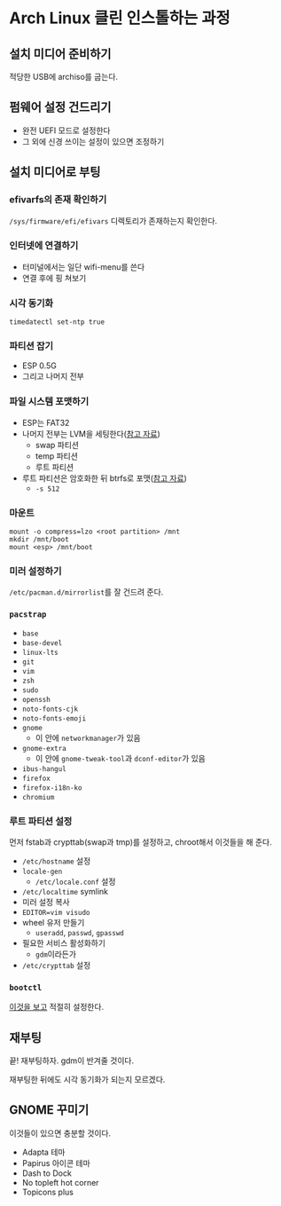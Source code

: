 # Arch Linux 클린 인스톨하는 과정

## 설치 미디어 준비하기
적당한 USB에 archiso를 굽는다.

## 펌웨어 설정 건드리기
- 완전 UEFI 모드로 설정한다
- 그 외에 신경 쓰이는 설정이 있으면 조정하기

## 설치 미디어로 부팅

### efivarfs의 존재 확인하기
`/sys/firmware/efi/efivars` 디렉토리가 존재하는지 확인한다.

### 인터넷에 연결하기
- 터미널에서는 일단 wifi-menu를 쓴다
- 연결 후에 핑 쳐보기

### 시각 동기화
```
timedatectl set-ntp true
```

### 파티션 잡기
- ESP 0.5G
- 그리고 나머지 전부

### 파일 시스템 포맷하기
- ESP는 FAT32
- 나머지 전부는 LVM을 세팅한다([참고 자료][lvm])
  - swap 파티션
  - temp 파티션
  - 루트 파티션
- 루트 파티션은 암호화한 뒤 btrfs로 포맷([참고 자료][dm-crypt])
  - `-s 512`

[lvm]: https://wiki.archlinux.org/index.php/LVM#Installing_Arch_Linux_on_LVM
[dm-crypt]: https://wiki.archlinux.org/index.php/Dm-crypt/Encrypting_an_entire_system#LUKS_on_LVM

### 마운트
```
mount -o compress=lzo <root partition> /mnt
mkdir /mnt/boot
mount <esp> /mnt/boot
```

### 미러 설정하기
`/etc/pacman.d/mirrorlist`를 잘 건드려 준다.

### `pacstrap`
- `base`
- `base-devel`
- `linux-lts`
- `git`
- `vim`
- `zsh`
- `sudo`
- `openssh`
- `noto-fonts-cjk`
- `noto-fonts-emoji`
- `gnome`
  - 이 안에 `networkmanager`가 있음
- `gnome-extra`
  - 이 안에 `gnome-tweak-tool`과 `dconf-editor`가 있음
- `ibus-hangul`
- `firefox`
- `firefox-i18n-ko`
- `chromium`

### 루트 파티션 설정
먼저 fstab과 crypttab(swap과 tmp)를 설정하고, chroot해서 이것들을 해 준다.

- `/etc/hostname` 설정
- `locale-gen`
  - `/etc/locale.conf` 설정
- `/etc/localtime` symlink
- 미러 설정 복사
- `EDITOR=vim visudo`
- wheel 유저 만들기
  - `useradd`, `passwd`, `gpasswd`
- 필요한 서비스 활성화하기
  - `gdm`이라든가
- `/etc/crypttab` 설정

### `bootctl`
[이것을 보고][systemd-boot] 적절히 설정한다.

[systemd-boot]: https://wiki.archlinux.org/index.php/Systemd-boot

## 재부팅
끝! 재부팅하자. gdm이 반겨줄 것이다.

재부팅한 뒤에도 시각 동기화가 되는지 모르겠다.

## GNOME 꾸미기
이것들이 있으면 충분할 것이다.

- Adapta 테마
- Papirus 아이콘 테마
- Dash to Dock
- No topleft hot corner
- Topicons plus
